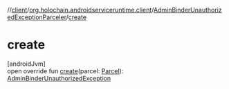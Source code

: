 //[client](../../../index.md)/[org.holochain.androidserviceruntime.client](../index.md)/[AdminBinderUnauthorizedExceptionParceler](index.md)/[create](create.md)

# create

[androidJvm]\
open override fun [create](create.md)(parcel: [Parcel](https://developer.android.com/reference/kotlin/android/os/Parcel.html)): [AdminBinderUnauthorizedException](../-admin-binder-unauthorized-exception/index.md)